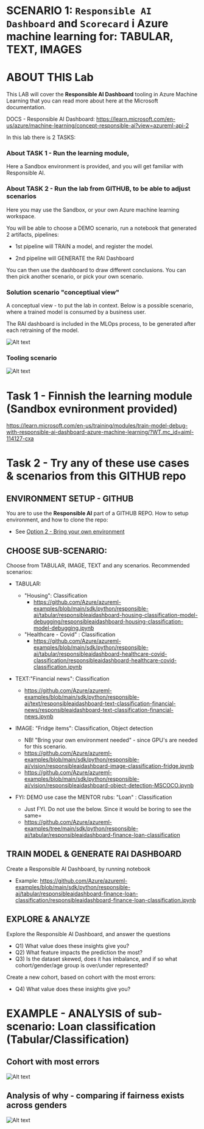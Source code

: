 # SCENARIO 1: `Responsible AI Dashboard` and `Scorecard` i Azure machine learning for: TABULAR, TEXT, IMAGES

# ABOUT THIS Lab

This LAB will cover the **Responsible AI Dashboard** tooling in Azure Machine Learning that you can read more about here at the Microsoft documentation. 

DOCS - Responsible AI Dashboard: https://learn.microsoft.com/en-us/azure/machine-learning/concept-responsible-ai?view=azureml-api-2

In this lab there is 2 TASKS:

### About TASK 1 - Run the learning module, 
Here a Sandbox environment is provided, and you will  get familiar with Responsible AI.

### About TASK 2 - Run the lab from GITHUB, to be able to adjust scenarios

Here you may use the Sandbox, or your own Azure machine learning workspace.

You will be able to choose a DEMO scenario, run a notebook that generated 2 artifacts, pipelines: 

- 1st pipeline will TRAIN a model, and register the model.

- 2nd pipeline will GENERATE the RAI Dashboard

You can then use the dashboard to draw different conclusions. You can then pick another scenario, or pick your own scenario.

### Solution scenario "conceptiual view"

A conceptual view - to put the lab in context. Below is a possible scenario, where a trained model is consumed by a business user.

The RAI dashboard is included in the MLOps process, to be generated after each retraining of the model. 

![Alt text](./images/scenario-01-1.png)

### Tooling scenario

![Alt text](./images/scenario-01-2.png)


# Task 1 - Finnish the learning module (Sandbox evnironment provided)

https://learn.microsoft.com/en-us/training/modules/train-model-debug-with-responsible-ai-dashboard-azure-machine-learning/?WT.mc_id=aiml-114127-cxa

# Task 2 - Try any of these use cases & scenarios from this GITHUB repo

## ENVIRONMENT SETUP - GITHUB
You are to use the **Responsible AI** part of a GITHUB REPO. 
How to setup environment, and how to clone the repo: 
- See [Option 2 - Bring your own environment](../../environment-setup/readme.md)

## CHOOSE SUB-SCENARIO:
Choose from TABULAR, IMAGE, TEXT and any scenarios.
Recommended scenarios: 
- TABULAR: 
    - "Housing": Classification
        - https://github.com/Azure/azureml-examples/blob/main/sdk/python/responsible-ai/tabular/responsibleaidashboard-housing-classification-model-debugging/responsibleaidashboard-housing-classification-model-debugging.ipynb
    - "Healthcare - Covid" : Classification
        - https://github.com/Azure/azureml-examples/blob/main/sdk/python/responsible-ai/tabular/responsibleaidashboard-healthcare-covid-classification/responsibleaidashboard-healthcare-covid-classification.ipynb
        
- TEXT:"Financial news": Classification
    - https://github.com/Azure/azureml-examples/blob/main/sdk/python/responsible-ai/text/responsibleaidashboard-text-classification-financial-news/responsibleaidashboard-text-classification-financial-news.ipynb

- IMAGE: "Fridge items": Classification, Object detection
    - NB! "Bring your own environment needed" - since GPU's are needed for this scenario.
    - https://github.com/Azure/azureml-examples/blob/main/sdk/python/responsible-ai/vision/responsibleaidashboard-image-classification-fridge.ipynb
    - https://github.com/Azure/azureml-examples/blob/main/sdk/python/responsible-ai/vision/responsibleaidashboard-object-detection-MSCOCO.ipynb

- FYI: DEMO use case the MENTOR rubs: "Loan" : Classification
    - Just FYI. Do not use the below. Since it would be boring to see the same=
    - https://github.com/Azure/azureml-examples/tree/main/sdk/python/responsible-ai/tabular/responsibleaidashboard-finance-loan-classification

## TRAIN MODEL & GENERATE RAI DASHBOARD
Create a Responsible AI Dashboard, by running notebook
 - Example: https://github.com/Azure/azureml-examples/blob/main/sdk/python/responsible-ai/tabular/responsibleaidashboard-finance-loan-classification/responsibleaidashboard-finance-loan-classification.ipynb


## EXPLORE & ANALYZE

Explore the Responsible AI Dashboard, and answer the questions
- Q1) What value does these insights give you?
- Q2) What feature impacts the prediction the most? 
- Q3) Is the dataset skewed, does it has imbalance, and if so what cohort/gender/age group is over/under represented?

Create a new cohort, based on cohort with the most errors:

- Q4) What value does these insights give you?

# EXAMPLE - ANALYSIS of sub-scenario: Loan classification (Tabular/Classification)

## Cohort with most errors
![Alt text](./images/scenario-01-4.png)

## Analysis of why - comparing if fairness exists across genders
![Alt text](./images/scenario-01-3.png)







